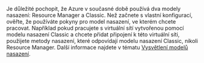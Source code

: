 Je důležité pochopit, že Azure v současné době používá dva modely nasazení: Resource Manager a Classic. Než začnete s vlastní konfigurací, ověřte, že používáte pokyny pro model nasazení, ve kterém chcete pracovat. Například pokud pracujete s virtuální sítí vytvořenou pomocí modelu nasazení Classic a chcete přidat připojení k této virtuální síti, použijete metody nasazení, které odpovídají modelu nasazení Classic, nikoli Resource Manager. Další informace najdete v tématu [Vysvětlení modelů nasazení](../articles/resource-manager-deployment-model.md).

